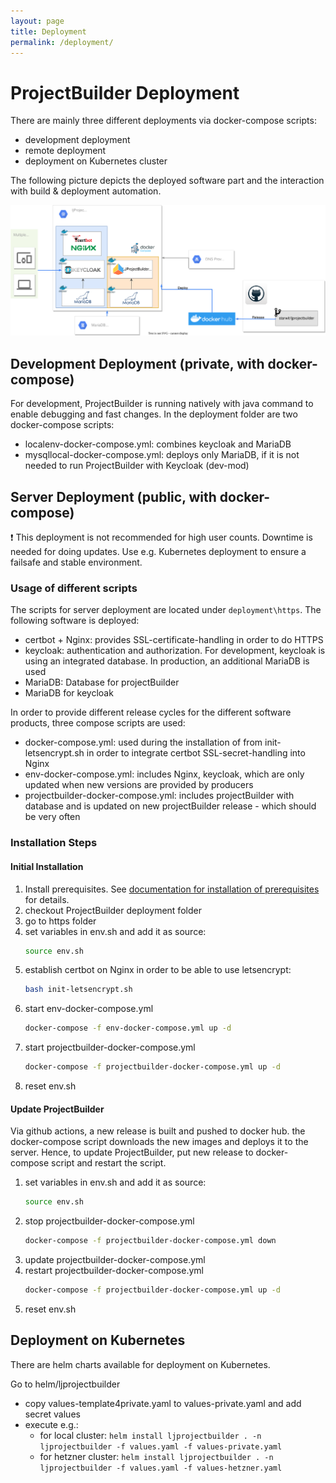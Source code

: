 ```yaml
---
layout: page
title: Deployment
permalink: /deployment/
---
```


# ProjectBuilder Deployment

There are mainly three different deployments via docker-compose scripts:

* development deployment
* remote deployment
* deployment on Kubernetes cluster

The following picture depicts the deployed software part and the interaction with build & deployment automation.

![Overall picture](diagrams/deployment-current.drawio.svg)

## Development Deployment (private, with docker-compose)

For development, ProjectBuilder is running natively with java command to enable debugging and fast changes. In the deployment folder are two docker-compose scripts:
* localenv-docker-compose.yml: combines keycloak and MariaDB
* mysqllocal-docker-compose.yml: deploys only MariaDB, if it is not needed to run ProjectBuilder with Keycloak (dev-mod)

## Server Deployment (public, with docker-compose)

:heavy_exclamation_mark: This deployment is not recommended for high user counts. Downtime is needed for doing updates. Use e.g. Kubernetes deployment to ensure a failsafe and stable environment.

### Usage of different scripts

The scripts for server deployment are located under `deployment\https`. The following software is deployed:

* certbot + Nginx: provides SSL-certificate-handling in order to do HTTPS
* keycloak: authentication and authorization. For development, keycloak is using an integrated database. In production, an additional MariaDB is used
* MariaDB: Database for projectBuilder
* MariaDB for keycloak

In order to provide different release cycles for the different software products, three compose scripts are used:

* docker-compose.yml: used during the installation of from init-letsencrypt.sh in order to integrate certbot SSL-secret-handling into Nginx
* env-docker-compose.yml: includes Nginx, keycloak, which are only updated when new versions are provided by producers
* projectbuilder-docker-compose.yml: includes projectBuilder with database and is updated on new projectBuilder release - which should be very often

### Installation Steps

#### Initial Installation

1) Install prerequisites. See [documentation for installation of prerequisites](installation/prerequisites-installation.md) for details.
2) checkout ProjectBuilder deployment folder
3) go to https folder
4) set variables in env.sh and add it as source:
    ```bash
    source env.sh
    ```
5) establish certbot on Nginx in order to be able to use letsencrypt:
    ```bash
    bash init-letsencrypt.sh
    ```
6) start env-docker-compose.yml
    ```bash
    docker-compose -f env-docker-compose.yml up -d
    ```
7) start projectbuilder-docker-compose.yml
    ```bash
    docker-compose -f projectbuilder-docker-compose.yml up -d
    ```
8) reset env.sh

#### Update ProjectBuilder

Via github actions, a new release is built and pushed to docker hub. the docker-compose script downloads the new images and deploys it to the server. Hence, to update ProjectBuilder, put new release to docker-compose script and restart the script.

1) set variables in env.sh and add it as source:
    ```bash
    source env.sh
    ```
2) stop projectbuilder-docker-compose.yml
    ```bash
    docker-compose -f projectbuilder-docker-compose.yml down
    ```
3) update projectbuilder-docker-compose.yml
4) restart projectbuilder-docker-compose.yml
    ```bash
    docker-compose -f projectbuilder-docker-compose.yml up -d
    ```
5) reset env.sh

## Deployment on Kubernetes

There are helm charts available for deployment on Kubernetes.

Go to helm/ljprojectbuilder
- copy values-template4private.yaml to values-private.yaml and add secret values
- execute e.g.:
    - for local cluster: `helm install ljprojectbuilder . -n ljprojectbuilder -f values.yaml -f values-private.yaml`
    - for hetzner cluster: `helm install ljprojectbuilder . -n ljprojectbuilder -f values.yaml -f values-hetzner.yaml`

